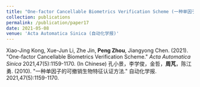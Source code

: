 ```yaml
---
title: "One-factor Cancellable Biometrics Verification Scheme (一种单因子的可撤销生物特征认证方法)"
collection: publications
permalink: /publication/paper17
date: 2021-05-08
venue: 'Acta Automatica Sinica (自动化学报)'
---
```


Xiao-Jing Kong, Xue-Jun Li, Zhe Jin, **Peng Zhou**, Jiangyong Chen. (2021). &quot;One-factor Cancellable Biometrics Verification Scheme.&quot; <i>Acta Automatica Sinica</i> 2021,47(5):1159-1170. (In Chinese)  孔小景，李学俊，金哲，**周芃**，陈江勇. (2010). &quot;一种单因子的可撤销生物特征认证方法.&quot; 自动化学报. 2021,47(5):1159-1170.